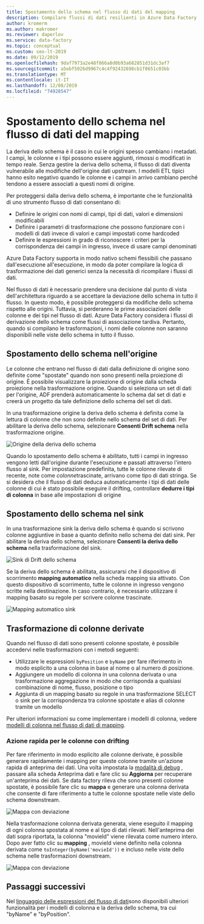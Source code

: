 ```yaml
---
title: Spostamento dello schema nel flusso di dati del mapping
description: Compilare flussi di dati resilienti in Azure Data Factory con la deviazione dello schema
author: kromerm
ms.author: makromer
ms.reviewer: daperlov
ms.service: data-factory
ms.topic: conceptual
ms.custom: seo-lt-2019
ms.date: 09/12/2019
ms.openlocfilehash: 9daf7973a2e48f866a8d0b93a682851d31dc3af7
ms.sourcegitcommit: a5ebf5026d9967c4c4f92432698cb1f8651c03bb
ms.translationtype: MT
ms.contentlocale: it-IT
ms.lasthandoff: 12/08/2019
ms.locfileid: "74928547"
---
```

# <a name="schema-drift-in-mapping-data-flow"></a>Spostamento dello schema nel flusso di dati del mapping

La deriva dello schema è il caso in cui le origini spesso cambiano i metadati. I campi, le colonne e i tipi possono essere aggiunti, rimossi o modificati in tempo reale. Senza gestire la deriva dello schema, il flusso di dati diventa vulnerabile alle modifiche dell'origine dati upstream. I modelli ETL tipici hanno esito negativo quando le colonne e i campi in arrivo cambiano perché tendono a essere associati a questi nomi di origine.

Per proteggersi dalla deriva dello schema, è importante che le funzionalità di uno strumento flusso di dati consentano di:

* Definire le origini con nomi di campi, tipi di dati, valori e dimensioni modificabili
* Definire i parametri di trasformazione che possono funzionare con i modelli di dati invece di valori e campi impostati come hardcoded
* Definire le espressioni in grado di riconoscere i criteri per la corrispondenza dei campi in ingresso, invece di usare campi denominati

Azure Data Factory supporta in modo nativo schemi flessibili che passano dall'esecuzione all'esecuzione, in modo da poter compilare la logica di trasformazione dei dati generici senza la necessità di ricompilare i flussi di dati.

Nel flusso di dati è necessario prendere una decisione dal punto di vista dell'architettura riguardo a se accettare la deviazione dello schema in tutto il flusso. In questo modo, è possibile proteggersi da modifiche dello schema rispetto alle origini. Tuttavia, si perderanno le prime associazioni delle colonne e dei tipi nel flusso di dati. Azure Data Factory considera i flussi di derivazione dello schema come flussi di associazione tardiva. Pertanto, quando si compilano le trasformazioni, i nomi delle colonne non saranno disponibili nelle viste dello schema in tutto il flusso.

## <a name="schema-drift-in-source"></a>Spostamento dello schema nell'origine

Le colonne che entrano nel flusso di dati dalla definizione di origine sono definite come "spostate" quando non sono presenti nella proiezione di origine. È possibile visualizzare la proiezione di origine dalla scheda proiezione nella trasformazione origine. Quando si seleziona un set di dati per l'origine, ADF prenderà automaticamente lo schema dal set di dati e creerà un progetto da tale definizione dello schema del set di dati.

In una trasformazione origine la deriva dello schema è definita come la lettura di colonne che non sono definite nello schema del set di dati. Per abilitare la deriva dello schema, selezionare **Consenti Drift schema** nella trasformazione origine.

![Origine della deriva dello schema](media/data-flow/schemadrift001.png "Origine della deriva dello schema")

Quando lo spostamento dello schema è abilitato, tutti i campi in ingresso vengono letti dall'origine durante l'esecuzione e passati attraverso l'intero flusso al sink. Per impostazione predefinita, tutte le colonne rilevate di recente, note come *colonne*trascinate, arrivano come tipo di dati stringa. Se si desidera che il flusso di dati deduca automaticamente i tipi di dati delle colonne di cui è stato possibile eseguire il drifting, controllare **dedurre i tipi di colonna** in base alle impostazioni di origine

## <a name="schema-drift-in-sink"></a>Spostamento dello schema nel sink

In una trasformazione sink la deriva dello schema è quando si scrivono colonne aggiuntive in base a quanto definito nello schema dei dati sink. Per abilitare la deriva dello schema, selezionare **Consenti la deriva dello schema** nella trasformazione del sink.

![Sink di Drift dello schema](media/data-flow/schemadrift002.png "Sink di Drift dello schema")

Se la deriva dello schema è abilitata, assicurarsi che il dispositivo di scorrimento **mapping automatico** nella scheda mapping sia attivato. Con questo dispositivo di scorrimento, tutte le colonne in ingresso vengono scritte nella destinazione. In caso contrario, è necessario utilizzare il mapping basato su regole per scrivere colonne trascinate.

![Mapping automatico sink](media/data-flow/automap.png "Mapping automatico sink")

## <a name="transforming-drifted-columns"></a>Trasformazione di colonne derivate

Quando nel flusso di dati sono presenti colonne spostate, è possibile accedervi nelle trasformazioni con i metodi seguenti:

* Utilizzare le espressioni `byPosition` e `byName` per fare riferimento in modo esplicito a una colonna in base al nome o al numero di posizione.
* Aggiungere un modello di colonna in una colonna derivata o una trasformazione aggregazione in modo che corrisponda a qualsiasi combinazione di nome, flusso, posizione o tipo
* Aggiunta di un mapping basato su regole in una trasformazione SELECT o sink per la corrispondenza tra colonne spostate e alias di colonne tramite un modello

Per ulteriori informazioni su come implementare i modelli di colonna, vedere [modelli di colonna nel flusso di dati di mapping](concepts-data-flow-column-pattern.md).

### <a name="map-drifted-columns-quick-action"></a>Azione rapida per le colonne con drifting

Per fare riferimento in modo esplicito alle colonne derivate, è possibile generare rapidamente i mapping per queste colonne tramite un'azione rapida di anteprima dei dati. Una volta impostata la [modalità di debug](concepts-data-flow-debug-mode.md) , passare alla scheda Anteprima dati e fare clic su **Aggiorna** per recuperare un'anteprima dei dati. Se data factory rileva che sono presenti colonne spostate, è possibile fare clic su **mappa** e generare una colonna derivata che consente di fare riferimento a tutte le colonne spostate nelle viste dello schema downstream.

![Mappa con deviazione](media/data-flow/mapdrifted1.png "Mappa con deviazione")

Nella trasformazione colonna derivata generata, viene eseguito il mapping di ogni colonna spostata al nome e al tipo di dati rilevati. Nell'anteprima dei dati sopra riportata, la colonna "movieId" viene rilevata come numero intero. Dopo aver fatto clic su **mapping** , movieId viene definito nella colonna derivata come `toInteger(byName('movieId'))` e incluso nelle viste dello schema nelle trasformazioni downstream.

![Mappa con deviazione](media/data-flow/mapdrifted2.png "Mappa con deviazione")

## <a name="next-steps"></a>Passaggi successivi
Nel [linguaggio delle espressioni del flusso di dati](data-flow-expression-functions.md)sono disponibili ulteriori funzionalità per i modelli di colonna e la deriva dello schema, tra cui "byName" e "byPosition".
